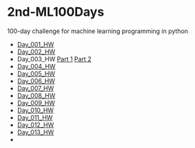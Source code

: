 # 2nd-ML100Days
100-day challenge for machine learning programming in python
* [Day_001_HW](https://github.com/AnHungTai/2nd-ML100Days/blob/master/homework/Day_001_HW.ipynb)
* [Day_002_HW](https://github.com/AnHungTai/2nd-ML100Days/blob/master/homework/Day_002_HW.ipynb)
* Day_003_HW [Part 1](https://github.com/AnHungTai/2nd-ML100Days/blob/master/homework/Day_003-1_HW.ipynb) [Part 2](https://github.com/AnHungTai/2nd-ML100Days/blob/master/homework/Day_003-1_HW.ipynb)
* [Day_004_HW](https://github.com/AnHungTai/2nd-ML100Days/blob/master/homework/Day_004_HW.ipynb)
* [Day_005_HW](https://github.com/AnHungTai/2nd-ML100Days/blob/master/homework/Day_005_HW.ipynb)
* [Day_006_HW](https://github.com/AnHungTai/2nd-ML100Days/blob/master/homework/Day_006_HW.ipynb)
* [Day_007_HW](https://github.com/AnHungTai/2nd-ML100Days/blob/master/homework/Day_007_HW.ipynb)
* [Day_008_HW](https://github.com/AnHungTai/2nd-ML100Days/blob/master/homework/Day_008_HW.ipynb)
* [Day_009_HW](https://github.com/AnHungTai/2nd-ML100Days/blob/master/homework/Day_009_HW.ipynb)
* [Day_010_HW](https://github.com/AnHungTai/2nd-ML100Days/blob/master/homework/Day_010_HW.ipynb)
* [Day_011_HW](https://github.com/AnHungTai/2nd-ML100Days/blob/master/homework/Day_011_HW.ipynb)
* [Day_012_HW](https://github.com/AnHungTai/2nd-ML100Days/blob/master/homework/Day_012_HW.ipynb)
* [Day_013_HW](https://github.com/AnHungTai/2nd-ML100Days/blob/master/homework/Day_013_HW.ipynb)
*